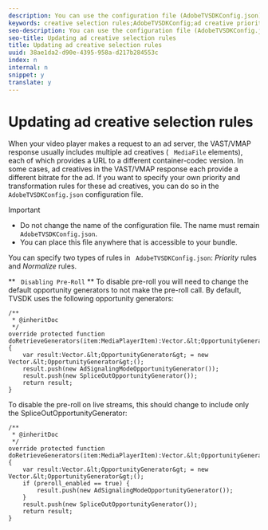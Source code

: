 ```yaml
---
description: You can use the configuration file (AdobeTVSDKConfig.json) to update the priorities for ad creative selection on VAST/VMAP responses. You can also use this configuration file to define the source URL transformation rules for ad creatives.
keywords: creative selection rules;AdobeTVSDKConfig;ad creative priorities;transformation rules
seo-description: You can use the configuration file (AdobeTVSDKConfig.json) to update the priorities for ad creative selection on VAST/VMAP responses. You can also use this configuration file to define the source URL transformation rules for ad creatives.
seo-title: Updating ad creative selection rules
title: Updating ad creative selection rules
uuid: 38ae1da2-d90e-4395-958a-d217b284553c
index: n
internal: n
snippet: y
translate: y
---
```


# Updating ad creative selection rules


When your video player makes a request to an ad server, the VAST/VMAP response usually includes multiple ad creatives ( ` MediaFile` elements), each of which provides a URL to a different container-codec version. In some cases, ad creatives in the VAST/VMAP response each provide a different bitrate for the ad. If you want to specify your own priority and transformation rules for these ad creatives, you can do so in the ` AdobeTVSDKConfig.json` configuration file. 

>[!IMPORTANT]
>
>
>* Do not change the name of the  <!-- PH element: phrases/primetime-sdk-name --> configuration file. The name must remain ` AdobeTVSDKConfig.json`.
>* You can place this file anywhere that is accessible to your bundle.



You can specify two types of rules in ` AdobeTVSDKConfig.json`: *Priority* rules and *Normalize* rules. 

** ` Disabling Pre-Roll` ** 
To disable pre-roll you will need to change the default opportunity generators to not make the pre-roll call. By default, TVSDK uses the following opportunity generators:

```
/** 
 * @inheritDoc 
 */ 
override protected function doRetrieveGenerators(item:MediaPlayerItem):Vector.&lt;OpportunityGenerator&gt; { 
    var result:Vector.&lt;OpportunityGenerator&gt; = new Vector.&lt;OpportunityGenerator&gt;(); 
    result.push(new AdSignalingModeOpportunityGenerator()); 
    result.push(new SpliceOutOpportunityGenerator()); 
    return result; 
} 

```

To disable the pre-roll on live streams, this should change to include only the SpliceOutOpportunityGenerator:

```
/** 
 * @inheritDoc 
 */ 
override protected function doRetrieveGenerators(item:MediaPlayerItem):Vector.&lt;OpportunityGenerator&gt; { 
    var result:Vector.&lt;OpportunityGenerator&gt; = new Vector.&lt;OpportunityGenerator&gt;(); 
    if (preroll_enabled == true) { 
        result.push(new AdSignalingModeOpportunityGenerator()); 
    } 
    result.push(new SpliceOutOpportunityGenerator()); 
    return result; 
}
```

